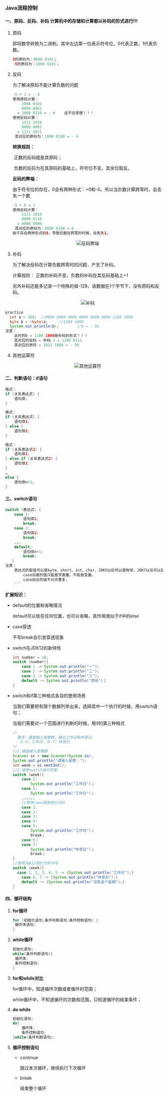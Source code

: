 ### Java流程控制

#### 一、原码、反码、补码   计算机中的存储和计算都以补码的形式进行!!!

1. 原码

   即将数字转换为二进制，其中左边第一位表示符号位，0代表正数，1代表负数。

   ```java
   5的原码为：0000 0101；
   -5的原码为：1000 0101；
   ```

2. 反码

   为了解决原码不能计算负数的问题

   ```java
   -5 + 1 = - 4
   使用原码计算：
       1000 0101
       0000 0001
     = 1000 0110 = - 6    这不合常理！！！
   使用反码计算：
       1111 1010
       0000 0001
     = 1111 1011
    其对应的原码为：1000 0100 = - 4
   ```

   **转换规则：**

   ​	正数的反码就是其原码；

   ​	负数的反码为在其原码的基础上，符号位不变，其余位取反。

   **反码的弊端：**

   ​	由于符号位的存在，0会有两种形式：+0和-0。所以当负数计算跨零时，会丢失一个数

   ```java
   -5 + 6 = 1
   使用反码计算：
       1111 1010
       0000 0110
     = 0000 0000
    其对应的原码为：0000 0100 = 0
   由于存在两种形式的0，导致负数在跨零的时候，会丢失1。
   ```

   <div style="text-align:center">
       <img src="images\反码.png" alt="反码弊端">
   </div>

3. 补码

   为了解决反码在计算负数跨零时的问题，产生了补码。

   计算规则：
           正数的补码不变，负数的补码在其反码基础上+1

   ​        另外补码还能多记录一个特殊的值-128，该数据在1个字节下，没有原码和反码。

   <div style="text-align:center">
       <img src="images\补码.png" alt="补码">
   </div>

```java
practice
  int a = 200;	//0000 0000 0000 0000 0000 0000 1100 1000
  byte b = (byte)a;		//1100 1000
  System.out.println(b);		//b = - 56
注意：
    此时的b = 1100 1000是补码的形式！！！
    其对应的反码 = 补码-1 = 1100 0111
    其对应的原码 = 1011 1000 = - 56
```

4. 其他运算符

   <div style="text-align:center">
       <img src="images\其他运算符.png" alt="其他运算符">
   </div>

#### 二、判断语句：if语句

```java
格式：
if (关系表达式) {
    语句体;	
}
```
```java
格式：
if (关系表达式) {
    语句体1;	
} else {
    语句体2;	
}
```

```java
格式：
if (关系表达式1) {
    语句体1;	
} else if (关系表达式2) {
    语句体2;	
} 
…
else {
    语句体n+1;
}
```

#### 三、switch语句

~~~java
switch (表达式) {
   	case 1:
    	语句体1;
    	break;
    case 2:
    	语句体2;
    	break;
    ...
    default:
    	语句体n+1;
    	break;
   }
注意：
    表达式的取值可以是byte、short、int、char，JDK5以后可以是枚举，JDK7以后可以是String。
        case后面的值只能是字面量，不能是变量。
        case给出的值不允许重复。
    ```
~~~

**扩展知识：**

+ default的位置和省略情况

  default可以放在任何位置，也可以省略，其作用类似于if中的else

+ case穿透

  不写break会引发穿透现象

+ switch在JDK12的新特性

  ```java
  int number = 10;
  switch (number){
      case 1 -> System.out.println("一");
      case 2 -> System.out.println("二");
      case 3 -> System.out.println("三");
      default -> System.out.println("其他")；
  }
  ```

+ switch和if第三种格式各自的使用场景

  当我们需要把有限个数据列举出来，选择其中一个执行的时候，用switch语句；

  当我们需要对一个范围进行判断的时候，用if的第三种格式

  ```java
  /*
  	需求：键盘输入星期数，输出工作日和休息日。
  	（1-5）工作日，（6-7）休息日
  */
  //1.键盘输入星期数
  Scanner sc = new Scanner(System.in);
  System.out.println("请输入星期：");
  int week = sc.nextInt();
  //2.使用switch进行匹配
  switch (week){
      case 1:
          System.out.println("工作日")；
      case 2:
          System.out.println("工作日")；
      ......
      //使用case穿透简化代码
      case 1:
      case 2:
      case 3:
      case 4:
      case 5:
          System.out.println("工作日")；
          break；
      case 6：
      case 7:
          System.out.println("休息日")；
          break；
  }
  //使用JDK12简化代码书写
  switch (week){
  	case 1, 2, 3, 4, 5 -> {System.out.println("工作日");}
      case 6, 7 -> {System.out.println("休息日");}
      default -> {System.out.println("没有这个星期");}
  }
  ```

#### 四、循环结构

1. **for循环**

   ```java
   for (初始化语句;条件判断语句;条件控制语句) {
   	循环体语句;
   }
   ```

2. **while循环**

   ```java
   初始化语句;
   while(条件判断语句){
   	循环体;
   	条件控制语句;
   }
   ```

3. **for和while对比**

   for循环中，知道循环次数或者循环的范围；

   while循环中，不知道循环的次数和范围，只知道循环的结束条件；

4. **do while**

   ```java
   初始化语句;
   do{
       循环体;
       条件控制语句;
   }while(条件判断语句);
   ```

5. **循环控制语句**

   + continue

     跳过本次循环，继续执行下次循环

   + break

     结束整个循环

   

